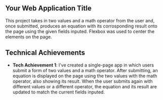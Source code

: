 ## Your Web Application Title
This project takes in two values and a math operator from the user and, once submitted, produces an equation with its corrosponding result onto the page using the given fields inputed. Flexbox was used to center the elements on the page.

## Technical Achievements
- **Tech Achievement 1**: I've created a single-page app in which users submit a form of two values and a math operator. After submitting, an equation is displayed on the page using the two values with the math operator, also showing its result. When the user submits again with different values or a different operator, the equation and its result are updated to match the current fields inputed.